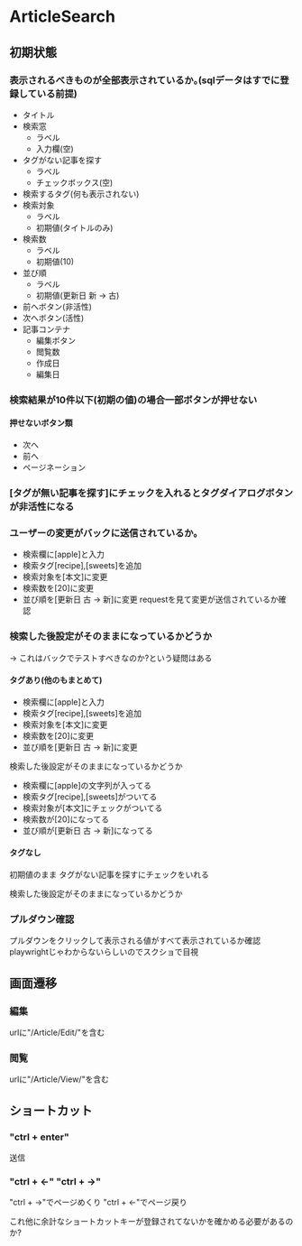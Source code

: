 <!-- データベース周りはphpunitでテストしてるからここではしなくてよい -->
# ArticleSearch
## 初期状態
### 表示されるべきものが全部表示されているか｡(sqlデータはすでに登録している前提)
* タイトル 
* 検索窓
    * ラベル
    * 入力欄(空)
* タグがない記事を探す
    * ラベル
    * チェックボックス(空)
* 検索するタグ(何も表示されない)
* 検索対象
    * ラベル
    * 初期値(タイトルのみ)
* 検索数
    * ラベル
    * 初期値(10)
* 並び順
    * ラベル
    * 初期値(更新日 新 → 古)
* 前へボタン(非活性)
* 次へボタン(活性)
* 記事コンテナ
    * 編集ボタン
    * 閲覧数
    * 作成日
    * 編集日



### 検索結果が10件以下(初期の値)の場合一部ボタンが押せない
#### 押せないボタン類
* 次へ
* 前へ
* ページネーション

### [タグが無い記事を探す]にチェックを入れるとタグダイアログボタンが非活性になる

### ユーザーの変更がバックに送信されているか｡
* 検索欄に[apple]と入力
* 検索タグ[recipe],[sweets]を追加
* 検索対象を[本文]に変更
* 検索数を[20]に変更
* 並び順を[更新日 古 → 新]に変更
requestを見て変更が送信されているか確認


### 検索した後設定がそのままになっているかどうか
-> これはバックでテストすべきなのか?という疑問はある
#### タグあり(他のもまとめて)
* 検索欄に[apple]と入力
* 検索タグ[recipe],[sweets]を追加
* 検索対象を[本文]に変更
* 検索数を[20]に変更
* 並び順を[更新日 古 → 新]に変更

検索した後設定がそのままになっているかどうか
* 検索欄に[apple]の文字列が入ってる
* 検索タグ[recipe],[sweets]がついてる
* 検索対象が[本文]にチェックがついてる
* 検索数が[20]になってる
* 並び順が[更新日 古 → 新]になってる


#### タグなし
初期値のまま
タグがない記事を探すにチェックをいれる

検索した後設定がそのままになっているかどうか

### プルダウン確認
プルダウンをクリックして表示される値がすべて表示されているか確認
playwrightじゃわからないらしいのでスクショで目視

## 画面遷移
### 編集
urlに"/Article/Edit/"を含む

### 閲覧
urlに"/Article/View/"を含む

## ショートカット

### "ctrl + enter"
送信

### "ctrl + ←" "ctrl + →"
"ctrl + →"でページめくり
"ctrl + ←"でページ戻り


これ他に余計なショートカットキーが登録されてないかを確かめる必要があるのか?
